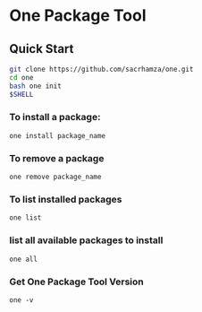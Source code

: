 # One Package Tool

## Quick Start

```bash
git clone https://github.com/sacrhamza/one.git
cd one
bash one init
$SHELL
```

### To install a package:
```console
one install package_name
```
### To remove a package
```console
one remove package_name
```
### To list installed packages
```console
one list
```
###  list all available packages to install

```console
one all
```
### Get One Package Tool Version
```console
one -v
```
